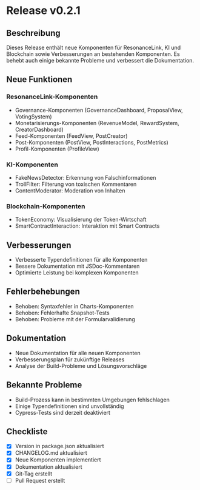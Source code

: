 # Release v0.2.1

## Beschreibung

Dieses Release enthält neue Komponenten für ResonanceLink, KI und Blockchain sowie Verbesserungen an bestehenden Komponenten. Es behebt auch einige bekannte Probleme und verbessert die Dokumentation.

## Neue Funktionen

### ResonanceLink-Komponenten
- Governance-Komponenten (GovernanceDashboard, ProposalView, VotingSystem)
- Monetarisierungs-Komponenten (RevenueModel, RewardSystem, CreatorDashboard)
- Feed-Komponenten (FeedView, PostCreator)
- Post-Komponenten (PostView, PostInteractions, PostMetrics)
- Profil-Komponenten (ProfileView)

### KI-Komponenten
- FakeNewsDetector: Erkennung von Falschinformationen
- TrollFilter: Filterung von toxischen Kommentaren
- ContentModerator: Moderation von Inhalten

### Blockchain-Komponenten
- TokenEconomy: Visualisierung der Token-Wirtschaft
- SmartContractInteraction: Interaktion mit Smart Contracts

## Verbesserungen
- Verbesserte Typendefinitionen für alle Komponenten
- Bessere Dokumentation mit JSDoc-Kommentaren
- Optimierte Leistung bei komplexen Komponenten

## Fehlerbehebungen
- Behoben: Syntaxfehler in Charts-Komponenten
- Behoben: Fehlerhafte Snapshot-Tests
- Behoben: Probleme mit der Formularvalidierung

## Dokumentation
- Neue Dokumentation für alle neuen Komponenten
- Verbesserungsplan für zukünftige Releases
- Analyse der Build-Probleme und Lösungsvorschläge

## Bekannte Probleme
- Build-Prozess kann in bestimmten Umgebungen fehlschlagen
- Einige Typendefinitionen sind unvollständig
- Cypress-Tests sind derzeit deaktiviert

## Checkliste
- [x] Version in package.json aktualisiert
- [x] CHANGELOG.md aktualisiert
- [x] Neue Komponenten implementiert
- [x] Dokumentation aktualisiert
- [x] Git-Tag erstellt
- [ ] Pull Request erstellt